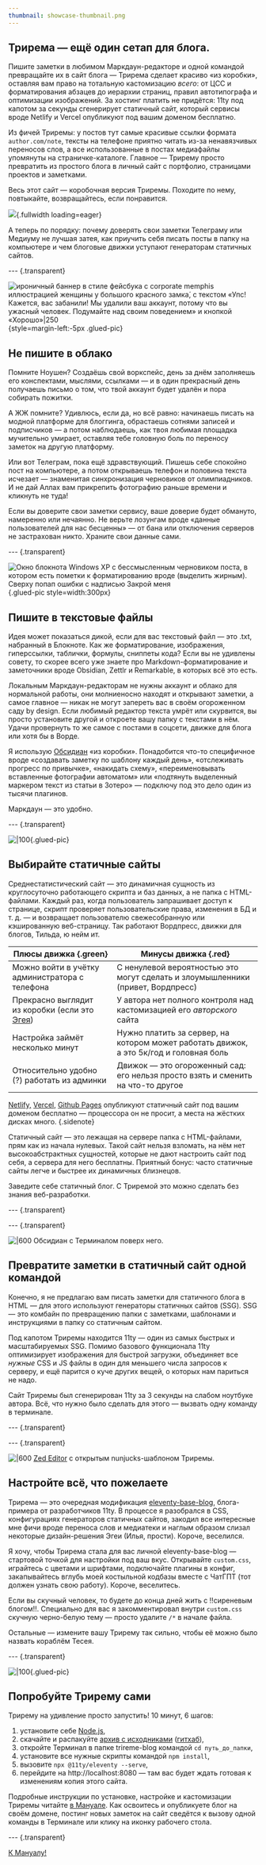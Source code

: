 ```yaml
---
thumbnail: showcase-thumbnail.png
---
```

<article>

# Трирема — ещё один сетап для блога.

Пишите заметки в любимом Маркдаун-редакторе и одной командой превращайте их в сайт блога — Трирема сделает красиво «из коробки», оставляя вам право на тотальную кастомизацию *всего*: от ЦСС и форматирования абзацев до иерархии страниц, правил автотипографа и оптимизации изображений. За хостинг платить не придётся: 11ty под капотом за секунды сгенерирует статичный сайт, который сервисы вроде Netlify и Vercel опубликуют под вашим доменом бесплатно.

Из фичей Триремы: у постов тут самые красивые ссылки формата `author.com/note`, тексты на телефоне приятно читать из-за ненавязчивых переносов слов, а все использованные в постах медиафайлы упомянуты на страничке-каталоге. Главное — Трирему просто превратить из простого блога в личный сайт с портфолио, страницами проектов и заметками.

Весь этот сайт — коробочная версия Триремы. Походите по нему, повтыкайте, возвращайтесь, если понравится.

![](showcase.png){.fullwidth loading=eager}

А теперь по порядку: почему доверять свои заметки Телеграму или Медиуму не лучшая затея, как приучить себя писать посты в папку на компьютере и чем блоговые движки уступают генераторам статичных сайтов.

--- {.transparent}

![ироничный баннер в стиле фейсбука с corporate memphis иллюстрацией женщины у большого красного замка́, с текстом «Упс! Кажется, вас забанили! Мы удалили ваш аккаунт, потому что вы ужасный человек. Подумайте над своим поведением» и кнопкой «Хорошо»|250](u-got-banned.png){style=margin-left:-5px .glued-pic}

## Не пишите в облако

Помните Ноушен? Cоздаёшь свой воркспейс, день за днём заполняешь его конспектами, мыслями, ссылками — и в один прекрасный день получаешь письмо о том, что твой аккаунт будет удалён и пора собирать пожитки.

А ЖЖ помните? Удивлюсь, если да, но всё равно: начинаешь писать на модной платформе для блоггинга, обрастаешь сотнями записей и подписчиков — а потом наблюдаешь, как твоя любимая площадка мучительно умирает, оставляя тебе головную боль по переносу заметок на другую платформу.

Или вот Телеграм, пока ещё здравствующий. Пишешь себе спокойно пост на компьютере, а потом открываешь телефон и половина текста исчезает — знаменитая синхронизация черновиков от олимпиадников. И не дай Аллах вам прикрепить фотографию раньше времени и кликнуть не туда!

Если вы доверите свои заметки сервису, ваше доверие будет обмануто, намеренно или нечаянно. Не верьте лозунгам вроде «данные пользователей для нас бесценны» — от бана или отключения серверов не застрахован никто. Храните свои данные сами.

--- {.transparent}

![Окно блокнота Windows XP с бессмысленным черновиком поста, в котором есть пометки к форматированию вроде (выделить жирным). Сверху попап ошибки с надписью Закрой меня](close-the-notepad.png){.glued-pic style=width:300px}
## Пишите в текстовые файлы

Идея может показаться дикой, если для вас текстовый файл — это  .txt, набранный в Блокноте. Как же форматирование, изображения, гиперссылки, таблички, формулы, сниппеты кода? Если вы не удивлены совету, то скорее всего уже знаете про Markdown-форматирование и заметочники вроде Obsidian, Zettlr и Remarkable, в которых всё это есть.

Локальным Маркдаун-редакторам не нужны аккаунт и облако для нормальной работы, они молниеносно находят и открывают заметки, а самое главное — никак не могут запереть вас в своём огороженном саду by design. Если любимый редактор текста умрёт или скурвится, вы просто установите другой и откроете вашу папку с текстами в нём. Удачи провернуть то же самое с постами в соцсети, движке для блога или хотя бы в Ворде.

Я использую [Обсидиан](https://obsidian.md/) «из коробки». Понадобится что-то специфичное вроде «создавать заметку по шаблону каждый день», «отслеживать прогресс по привычке», «накидать схему», «переименовывать вставленные фотографии автоматом» или «подтянуть выделенный маркером текст из статьи в Зотеро» — подключу под это дело один из тысячи плагинов.

Маркдаун — это удобно.

--- {.transparent}

![|100](xp-web-folder.png){.glued-pic}
## Выбирайте статичные сайты

Среднестатистический сайт — это динамичная сущность из круглосуточно работающего скрипта и баз данных, а не папка с HTML-файлами. Каждый раз, когда пользователь запрашивает доступ к странице, скрипт проверяет пользовательские права, изменения в БД и т. д. — и возвращает пользователю свежесобранную или кэшированную веб-страницу. Так работают Вордпресс, движки для блогов, Тильда, ю нейм ит.

| Плюсы движка {.green}                                                      | Минусы движка {.red}                                                                    |
| -------------------------------------------------------------------------- | --------------------------------------------------------------------------------------- |
| Можно войти в учётку администратора с телефона                             | С ненулевой вероятностью это могут сделать и злоумышленники  (привет, Вордпресс)        |
| Прекрасно выглядит <br>из коробки (если это [Эгея](https://blogengine.ru)) | У автора нет полного контроля над кастомизацией его *авторского* сайта                  |
| Настройка займёт несколько минут                                           | Нужно платить за сервер, на котором может работать движок, а это 5к/год и головная боль |
| Относительно удобно (?) работать из админки                                | Движок — это огороженный сад: его нельзя просто взять и сменить на что-то другое        |

[Netlify,](https://www.netlify.com/) [Vercel,](https://vercel.com/guides/deploying-eleventy-with-vercel) [Github Pages](https://pages.github.com/) опубликуют статичный сайт под вашим доменом бесплатно — процессора он не просит, а места на жёстких дисках много. {.sidenote}

Статичный сайт — это лежащая на сервере папка с HTML-файлами, прям как из начала нулевых. Такой сайт нельзя взломать, на нём нет высокоабстрактных сущностей, которые не дают настроить сайт под себя, а сервера для него бесплатны. Приятный бонус: часто статичные сайты легче и быстрее их динамичных близнецов.

Заведите себе статичный блог. С Триремой это можно сделать без знания веб-разработки.

--- {.transparent}

--- {.transparent}

![|600](obsidian-terminal-screenshot.png) Обсидиан c Терминалом поверх него.

## Превратите заметки в статичный сайт одной командой

Конечно, я не предлагаю вам писать заметки для статичного блога в HTML — для этого используют генераторы статичных сайтов (SSG). SSG — это комбайн по превращению папки с заметками, шаблонами и инструкциями в папку со статичным сайтом.

Под капотом Триремы находится 11ty — один из самых быстрых и масштабируемых SSG. Помимо базового функционала 11ty оптимизирует изображения для быстрой загрузки, объединяет все *нужные* CSS и JS файлы в один для меньшего числа запросов к серверу, и ещё парится о куче других вещей, о которых нам париться не надо.

Сайт Триремы был сгенерирован 11ty за 3 секунды на слабом ноутбуке автора. Всё, что нужно было сделать для этого — вызвать одну команду в терминале.

--- {.transparent}

--- {.transparent}


![|600](zed-editor-screenshot.png) [Zed Editor](https://zed.dev/) с открытым nunjucks-шаблоном Триремы.

## Настройте всё, что пожелаете

Трирема — это очередная модификация [eleventy-base-blog,](https://demo-base-blog.11ty.dev/) блога-примера от разработчиков 11ty. В процессе я разобрался в CSS, конфигурациях генераторов статичных сайтов, закодил все интересные мне фичи вроде переноса слов и медиатеки и наглым образом слизал некоторые дизайн-решения Эгеи (Илья, прости). Короче, веселился.

Я хочу, чтобы Трирема стала для вас личной eleventy-base-blog — стартовой точкой для настройки под ваш вкус. Открывайте `custom.css`, играйтесь с цветами и шрифтами, подключайте плагины в конфиг, закапывайтесь вглубь моей костыльной кодбазы вместе с ЧатГПТ (тот должен узнать свою работу). Короче, веселитесь.

Если вы скучный человек, то будете до конца дней жить с !!сиреневым блогом!!. Специально для вас я закомментировал  внутри `custom.css` скучную черно-белую тему — просто удалите `/*` в начале файла.

Остальные — измените вашу Трирему так сильно, чтобы её можно было назвать кораблём Тесея.

--- {.transparent}



![|100](xp-to-the-web.png){.glued-pic}
## Попробуйте Трирему сами

Трирему на удивление просто запустить! 10 минут, 6 шагов:
1. установите себе [Node.js](https://nodejs.org/en/download),
2. скачайте и распакуйте [архив с исходниками](https://github.com/magvag/trireme-blog/archive/refs/heads/main.zip) ([гитхаб](https://github.com/magvag/trireme-blog)),
3. откройте Терминал в папке trireme-blog командой `cd путь_до_папки`,
4. установите все нужные скрипты командой `npm install`,
5. вызовите `npx @11ty/eleventy --serve`,
6. перейдите на http://localhost:8080 — там вас будет ждать готовая к изменениям копия этого сайта.

Подробные инструкции по установке, настройке и кастомизации Триремы читайте <a href='/notes/'>в Мануале</a>. Как освоитесь и опубликуете блог на своём домене, постинг новых заметок на сайт сведётся к вызову одной команды в Терминале или клику на иконку рабочего стола.

--- {.transparent}

</article>

<a class='giant unvisitable' href='/notes/'>К Мануалу!</a>
